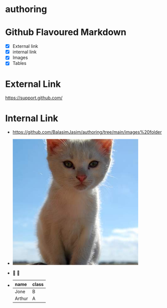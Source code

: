 # authoring
# Github Flavoured Markdown
- [x] External link
- [x] internal link
- [x] Images
- [x] Tables
# External Link
https://support.github.com/
# Internal Link 
- https://github.com/BalasimJasim/authoring/tree/main/images%20folder
- ![image](images/400.jpeg)

- 💙 💛
- | name   | class |
  | ------ | ----- |
  | Jone   | B     |
  | Arthur | A     |
